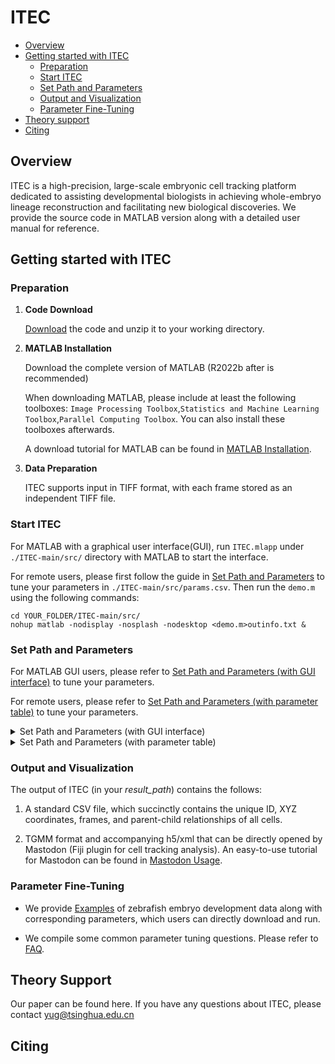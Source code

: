 # ITEC

* [Overview](#Overview)
* [Getting started with ITEC](#Getting-started-with-ITEC)
    * [Preparation](#Preparation)
    * [Start ITEC](#Start-ITEC)
    * [Set Path and Parameters](#Set-Path-and-Parameters)
    * [Output and Visualization](#Output-and-Visualization)
    * [Parameter Fine-Tuning](#Parameter-Fine-Tuning)
* [Theory support](#Theory-support)
* [Citing](#Citing)

## Overview

ITEC is a high-precision, large-scale embryonic cell tracking platform dedicated to assisting developmental biologists in achieving whole-embryo lineage reconstruction and facilitating new biological discoveries. We provide the source code in MATLAB version along with a detailed user manual for reference.


## Getting started with ITEC

### Preparation

1. **Code Download**

   [Download](https://github.com/yu-lab-vt/ITEC/archive/refs/heads/main.zip) the code and unzip it to your working directory.

2. **MATLAB Installation**

   Download the complete version of MATLAB (R2022b after is recommended)

   When downloading MATLAB, please include at least the following toolboxes: `Image Processing Toolbox`,`Statistics and Machine Learning Toolbox`,`Parallel Computing Toolbox`. You can also install these toolboxes afterwards.

   A download tutorial for MATLAB can be found in [MATLAB Installation](documents/MATLAB%20Installation.md).

3. **Data Preparation**

   ITEC supports input in TIFF format, with each frame stored as an independent TIFF file.

### Start ITEC

For MATLAB with a graphical user interface(GUI), run `ITEC.mlapp` under `./ITEC-main/src/` directory with MATLAB to start the interface.

For remote users, please first follow the guide in [Set Path and Parameters](#Set-Path-and-Parameters) to tune your parameters in `./ITEC-main/src/params.csv`. Then run the `demo.m` using the following commands:
   
```
cd YOUR_FOLDER/ITEC-main/src/ 
nohup matlab -nodisplay -nosplash -nodesktop <demo.m>outinfo.txt &
```

### Set Path and Parameters

For MATLAB GUI users, please refer to [Set Path and Parameters (with GUI interface)](#Set-path-and-parameters-with-gui-interface) to tune your parameters.

For remote users, please refer to [Set Path and Parameters (with parameter table)](#Set-path-and-parameters-with-parameter-table) to tune your parameters.


<details id="Set-path-and-parameters-with-gui-interface">
<summary> Set Path and Parameters (with GUI interface) </summary>

#### 1. Import

   On the *Import* page, you can set the path to load your dataset and output tracking results. You may also set the frame range you want to analyze.   

   
   You may also import your .csv of parameters directly **if you have runned ITEC previously**. Click ‘I want to import parameters directly from a parameter file’ on the *import* page, and set the path to load the file. Path and parameters will be loaded automatically. Please refer to [Set Path and Parameters (with parameter table)](#Set-path-and-parameters-with-parameter-table) for their names in table.

   <img width="504" height="378" alt="幻灯片1" src="https://github.com/user-attachments/assets/ba514c31-9d37-469e-8200-35ca6bbcd061" />


#### 2. General Parameters

   ----------Resolution----------

   **z-x/y ratio** : the ratio of Z resolution OVER X/Y resolution. Z resolution refers to the distance between z-layers, and X/Y resolution refers to the distance between neighboring pixels. For example, if each pixel between x and y in a dataset represents 0.25 μm, and the distance between adjacent z-layers is 1 μm, then the z-x/y ratio should be set to 4. Most datasets are anisotropic, meaning the z-x/y ratio is usually greater than 1.

   **Cell size** : the volume range of cells, unit in voxels. The algorithm will not detect cells beyond that range, so generally a loose range is preferred.

   **Downsampling ratio** : the ratio of downsizing xy plane to speed up the processing. For example, a ratio of 2 will rescale a slice of 1920 \* 1080 to 960 \* 540. This ratio should be no more than z-x/y ratio to ensure detection performance.


   ----------Grayscale----------

   **Intensity upper bound** : Pixels whose grayscale is above that bound will be set to that bound to ensure the contrast between pixels. We recommend choosing the upper intensity quantile of cells as this bound.

   **Intensity lower bound** : Similar to the upper bound, the algorithm will reset pixels below that bound to 0 and further enhance contrast. We recommend setting the lower intensity quantile of the background region as this bound.

   **Background intensity** : a general threshold of the background grayscale. Cells with grayscale below the threshold won’t be detected.


   ----------Smoothing----------

   **Filter factor** : the standard deviation of the Gaussian filter used for smoothing. You can increase it to get more consistent segmentation. Usual range is [1, 5].
   

<img width="504" height="378" alt="幻灯片2" src="https://github.com/user-attachments/assets/b4b3067b-ee38-496d-8fa2-818feb3ced39" />

      

#### 3. Processing Parameters

   ----------Segmentation----------

   **Save visualization results** : flags whether to save the visualization results. The segmentation result of each frame will be saved as a TIFF file. You may choose no to speed up the process.

   **smFactor** : can increase it to prevent over-segmentation. Usual range is [0.2, 2].

   **curvesThres** : The threshold of detecting seeds for core regions, usually -5. If too many cells are detected, you should lower this value; if too few cells are detected, you should increase it (up to -3). 

   **foreThres** : The threshold of detecting boundaries, usually +3. Can be lowered to down to +1 to encourage boundary detection.

   **Intensity difference** : Usually 0. Can increase it to get better segmentation result given that the grayscale difference between the cells and background is distinct.
   
   

   ----------Tracking----------

   **maxIter** : The max number of iteration steps of error correction. Usually 3~5 is enough for convergence. Can increase it if results vary much with the iterations.

   **division factor** : The confidence level for division detection. Can increase it to detect more divisions. Usual range is [0.9, 1].

   **Save augmented seg. Results** : flags whether to save the segmentation results after error-correction-based tracking. Note that the error correction process may change the previous segmentation result to achieve better linkage.

   **Use motion flow estimation** : flags whether to apply motion flow methods during registration. The use of motion flow often achieves better results.

   **max distance** : a rough bound of the maximum displacement in pixels from frame t to t+1 (e.g. in division case, the displacement from the division spot to the location of a child in the next frame). It is used to exclude too far transition between frames. Usually 50 is fine. You may decrease it if you find some unreasonable transitions.
   

  <img width="504" height="378" alt="幻灯片3" src="https://github.com/user-attachments/assets/56efe5e7-1128-4c6e-8186-c85a224de0d4" />
  

   
#### 4. Start Tracking

   After you have set all the parameters, turn to the *Start Tracking* page. Click *save* button to save path and parameters above. Then click *Run* button to start ITEC!
   

  <img width="504" height="378" alt="幻灯片4" src="https://github.com/user-attachments/assets/84a1e7fd-9637-4dd1-b9bf-4590020d9b84" />
  


</details>

<details id="Set-path-and-parameters-with-parameter-table">
<summary> Set Path and Parameters (with parameter table) </summary>

#### 1. General Parameters

   <div>

   | Params | Name in UI | Descrption | Comments |
   | ---------- | -----------| ----------|---------|
   | *z\_resolution*   | z-x/y ratio | the ratio of Z resolution OVER X/Y resolution. Z resolution refers to the distance between Z layers, in um typically. X/Y resolution refers to the real distance between neighbouring pixels | Your may derive the X/Y resolution by dividing the real length of the scope(1mm, e.g.) by the number of pixels along X direction(700, e.g.). The typical ratio should be no less than 1 |
   | *minSize* | Cell Size | the area lower bound of cells along xy plane, unit in pixels | The algorithm will not detect cells below that bound, so generally a loose threshold is preferred |
   | *maxSize* | Cell Size | the area upper bound of cells along xy plane, unit in pixels | The algorithm will not detect cells beyond that bound, so generally a loose threshold is preferred |
   | *scale\_term* | Intensity upper bound | Pixels whose grayscale is above that bound will be set to that bound to ensure the contrast between pixels | You may use ImageJ to choose the upper quantile of the intensity as this bound |
   | *clipping* | Intensity lower bound | Similar to the upper bound, the algorithm will reset pixels below that bound to 0 and further enhance contrast | For generally dark data, 0 should be fine, while it can be increased when the background noise is generally high |
   | *bgIntensity* | Background intensity | a general threshold of the grayscale of the background compared to the cells. Cells with intensity below that threshold won’t be detected | You may use ImageJ to help you set an approximate value |
   | *filter\_sigma* | Filter factor | the intensity of the Gaussian filter used to highlight signals. | You can increase it when background noise is high, or to get more conservative  segmentation. Usual range is [1, 5] |
   
   </div>

#### 2. Segmentation Parameters
   
   <div>

   | Params | Name in UI | Descrption | Comments |
   | ---------- | -----------| ----------|---------|
   | *visualization*   | Save visualization results | flags whether to save the visualized results | You may choose no to speed up the process |
   | *smFactor* | smFactor | controls the power of segmentation | You can increase it to prevent over-segmentation. Usual range is [0.3, 2] |
   | *curvesThres* | curvesThres | The threshold of detecting seeds for core regions | Usually -5. Can be increased to up to -3 to encourage cellular core detection |
   | *foreThres* | foreThres | The threshold of detecting boundaries | Usually +3. Can be lowered to down to 1 to encourage boundary detection |
   | *diffIntensity* | Intensity difference | controls segmentation based on intensity difference between the cells and background | Usually 0. Can increase it to get better segmentation results when the difference is distinct |
   
   </div>


#### 3. Tracking Parameters
   
   <div>

   | Params | Name in UI | Descrption | Comments |
   | ---------- | -----------| ----------|---------|
   | *maxIter*   | maxIter | The max number of iteration steps of error correction | Usually 3~5 is enough for convergence. Can increase it if results vary much with the iterations |
   | *division\_thres* | division factor | The intensity of detecting divisions | Can increase it to detect more divisions. Usual range is [0.9, 1] |
   | *saveAllResults* | Save augmented seg. Results | flags whether to save the segmentation results after error-correction-based tracking | Note that the error correction process may change the previous segmentation result to achieve better linkage |
   | *useMotionFlow* | Use motion flow estimation | flags whether to apply motion flow methods during registration | The use of motion flow often achieves better results |
   | *max\_dist* | max distance | a rough bound of the maximum displacement in pixels from frame t to t+1 | It is used to exclude too far transition between frames. Usually 50 is fine. You may decrease it if you find some unreasonable transitions |
   
   </div>

</details>

### Output and Visualization


   The output of ITEC (in your *result\_path*) contains the follows: 

   1. A standard CSV file, which succinctly contains the unique ID, XYZ coordinates, frames, and parent-child relationships of all cells.

   2. TGMM format and accompanying h5/xml that can be directly opened by Mastodon (Fiji plugin for cell tracking analysis). An easy-to-use tutorial for Mastodon can be found in [Mastodon Usage](documents/Mastodon%20Usage.md).



### Parameter Fine-Tuning

* We provide [Examples](examples/README.md) of zebrafish embryo development data along with corresponding parameters, which users can directly download and run.

* We compile some common parameter tuning questions. Please refer to [FAQ](documents/FAQ.md).

## Theory Support

   Our paper can be found here. If you have any questions about ITEC, please contact <yug@tsinghua.edu.cn>



## Citing
